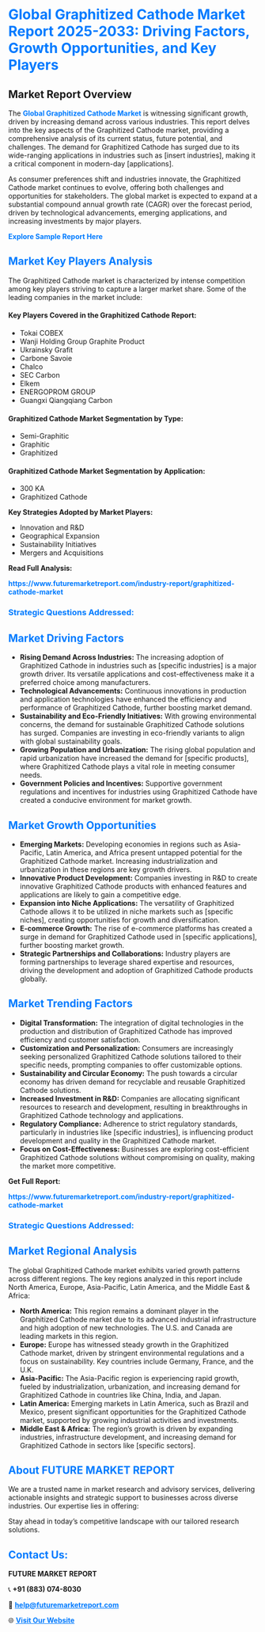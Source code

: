 <h1 style="color: #007BFF;">Global Graphitized Cathode Market Report 2025-2033: Driving Factors, Growth Opportunities, and Key Players</h1>

<section id="overview">
<h2>Market Report Overview</h2>
<p>The <a href="https://www.futuremarketreport.com/industry-report/graphitized-cathode-market" style="color: #007BFF; text-decoration: none;"><strong>Global Graphitized Cathode Market</strong></a> is witnessing significant growth, driven by increasing demand across various industries. This report delves into the key aspects of the Graphitized Cathode market, providing a comprehensive analysis of its current status, future potential, and challenges. The demand for Graphitized Cathode has surged due to its wide-ranging applications in industries such as [insert industries], making it a critical component in modern-day [applications].</p>
<p>As consumer preferences shift and industries innovate, the Graphitized Cathode market continues to evolve, offering both challenges and opportunities for stakeholders. The global market is expected to expand at a substantial compound annual growth rate (CAGR) over the forecast period, driven by technological advancements, emerging applications, and increasing investments by major players.</p>
</section>

<section id="overview">
<p><a href="https://www.futuremarketreport.com/request-sample/reportId=121790" style="color: #007BFF; text-decoration: none;"><strong>Explore Sample Report Here</strong></a></p>
</section>

<section id="key-players">
<h2 style="color: #007BFF;">Market Key Players Analysis</h2>
<p>The Graphitized Cathode market is characterized by intense competition among key players striving to capture a larger market share. Some of the leading companies in the market include:</p>
<h4>Key Players Covered in the Graphitized Cathode Report:</h4>
<ul><li>Tokai COBEX</li><li>Wanji Holding Group Graphite Product</li><li>Ukrainsky Grafit</li><li>Carbone Savoie</li><li>Chalco</li><li>SEC Carbon</li><li>Elkem</li><li>ENERGOPROM GROUP</li><li>Guangxi Qiangqiang Carbon</li></ul>
<h4>Graphitized Cathode Market Segmentation by Type:</h4>
<ul><li>Semi-Graphitic</li><li>Graphitic</li><li>Graphitized</li></ul>

<h4>Graphitized Cathode Market Segmentation by Application:</h4>
<ul><li>300 KA</li><li>Graphitized Cathode</li></ul>
<p><strong>Key Strategies Adopted by Market Players:</strong></p>
<ul>
<li>Innovation and R&D</li>
<li>Geographical Expansion</li>
<li>Sustainability Initiatives</li>
<li>Mergers and Acquisitions</li>
</ul>
</section>

<section>
<p><strong>Read Full Analysis: </strong></p><a href="https://www.futuremarketreport.com/industry-report/graphitized-cathode-market" style="color: #007BFF; text-decoration: none;"><strong>https://www.futuremarketreport.com/industry-report/graphitized-cathode-market</strong></a>
<h3 style="color: #007BFF;">Strategic Questions Addressed:</h3>
</section>

<section id="driving-factors">
<h2 style="color: #007BFF;">Market Driving Factors</h2>
<ul>
<li><strong>Rising Demand Across Industries:</strong> The increasing adoption of Graphitized Cathode in industries such as [specific industries] is a major growth driver. Its versatile applications and cost-effectiveness make it a preferred choice among manufacturers.</li>
<li><strong>Technological Advancements:</strong> Continuous innovations in production and application technologies have enhanced the efficiency and performance of Graphitized Cathode, further boosting market demand.</li>
<li><strong>Sustainability and Eco-Friendly Initiatives:</strong> With growing environmental concerns, the demand for sustainable Graphitized Cathode solutions has surged. Companies are investing in eco-friendly variants to align with global sustainability goals.</li>
<li><strong>Growing Population and Urbanization:</strong> The rising global population and rapid urbanization have increased the demand for [specific products], where Graphitized Cathode plays a vital role in meeting consumer needs.</li>
<li><strong>Government Policies and Incentives:</strong> Supportive government regulations and incentives for industries using Graphitized Cathode have created a conducive environment for market growth.</li>
</ul>
</section>

<section id="growth-opportunities">
<h2 style="color: #007BFF;">Market Growth Opportunities</h2>
<ul>
<li><strong>Emerging Markets:</strong> Developing economies in regions such as Asia-Pacific, Latin America, and Africa present untapped potential for the Graphitized Cathode market. Increasing industrialization and urbanization in these regions are key growth drivers.</li>
<li><strong>Innovative Product Development:</strong> Companies investing in R&D to create innovative Graphitized Cathode products with enhanced features and applications are likely to gain a competitive edge.</li>
<li><strong>Expansion into Niche Applications:</strong> The versatility of Graphitized Cathode allows it to be utilized in niche markets such as [specific niches], creating opportunities for growth and diversification.</li>
<li><strong>E-commerce Growth:</strong> The rise of e-commerce platforms has created a surge in demand for Graphitized Cathode used in [specific applications], further boosting market growth.</li>
<li><strong>Strategic Partnerships and Collaborations:</strong> Industry players are forming partnerships to leverage shared expertise and resources, driving the development and adoption of Graphitized Cathode products globally.</li>
</ul>
</section>

<section id="trending-factors">
<h2 style="color: #007BFF;">Market Trending Factors</h2>
<ul>
<li><strong>Digital Transformation:</strong> The integration of digital technologies in the production and distribution of Graphitized Cathode has improved efficiency and customer satisfaction.</li>
<li><strong>Customization and Personalization:</strong> Consumers are increasingly seeking personalized Graphitized Cathode solutions tailored to their specific needs, prompting companies to offer customizable options.</li>
<li><strong>Sustainability and Circular Economy:</strong> The push towards a circular economy has driven demand for recyclable and reusable Graphitized Cathode solutions.</li>
<li><strong>Increased Investment in R&D:</strong> Companies are allocating significant resources to research and development, resulting in breakthroughs in Graphitized Cathode technology and applications.</li>
<li><strong>Regulatory Compliance:</strong> Adherence to strict regulatory standards, particularly in industries like [specific industries], is influencing product development and quality in the Graphitized Cathode market.</li>
<li><strong>Focus on Cost-Effectiveness:</strong> Businesses are exploring cost-efficient Graphitized Cathode solutions without compromising on quality, making the market more competitive.</li>
</ul>
</section>

<section>
<p><strong>Get Full Report: </strong></p><a href="https://www.futuremarketreport.com/industry-report/graphitized-cathode-market" style="color: #007BFF; text-decoration: none;"><strong>https://www.futuremarketreport.com/industry-report/graphitized-cathode-market</strong></a>
<h3 style="color: #007BFF;">Strategic Questions Addressed:</h3>
</section>


<section id="regional-analysis">
<h2 style="color: #007BFF;">Market Regional Analysis</h2>
<p>The global Graphitized Cathode market exhibits varied growth patterns across different regions. The key regions analyzed in this report include North America, Europe, Asia-Pacific, Latin America, and the Middle East & Africa:</p>
<ul>
<li><strong>North America:</strong> This region remains a dominant player in the Graphitized Cathode market due to its advanced industrial infrastructure and high adoption of new technologies. The U.S. and Canada are leading markets in this region.</li>
<li><strong>Europe:</strong> Europe has witnessed steady growth in the Graphitized Cathode market, driven by stringent environmental regulations and a focus on sustainability. Key countries include Germany, France, and the U.K.</li>
<li><strong>Asia-Pacific:</strong> The Asia-Pacific region is experiencing rapid growth, fueled by industrialization, urbanization, and increasing demand for Graphitized Cathode in countries like China, India, and Japan.</li>
<li><strong>Latin America:</strong> Emerging markets in Latin America, such as Brazil and Mexico, present significant opportunities for the Graphitized Cathode market, supported by growing industrial activities and investments.</li>
<li><strong>Middle East & Africa:</strong> The region’s growth is driven by expanding industries, infrastructure development, and increasing demand for Graphitized Cathode in sectors like [specific sectors].</li>
</ul>
</section>

<footer>
<h2 style="color: #007BFF;">About FUTURE MARKET REPORT</h2>
<p>We are a trusted name in market research and advisory services, delivering actionable insights and strategic support to businesses across diverse industries. Our expertise lies in offering:</p>

<p>Stay ahead in today’s competitive landscape with our tailored research solutions.</p>

<h2 style="color: #007BFF;">Contact Us:</h2>
<p><strong>FUTURE MARKET REPORT</strong></p>
<p>📞 <strong>+91 (883) 074-8030</strong></p>
<p>📧 <strong><a href="mailto:help@futuremarketreport.com" style="color: #007BFF;">help@futuremarketreport.com</a></strong></p>
<p>🌐 <strong><a href="https://www.futuremarketreport.com/" style="color: #007BFF;">Visit Our Website</a></strong></p>
</footer>